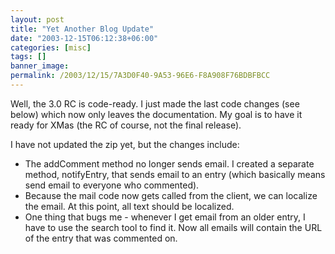 ```yaml
---
layout: post
title: "Yet Another Blog Update"
date: "2003-12-15T06:12:38+06:00"
categories: [misc]
tags: []
banner_image: 
permalink: /2003/12/15/7A3D0F40-9A53-96E6-F8A908F76BDBFBCC
---
```


Well, the 3.0 RC is code-ready. I just made the last code changes (see below) which now only leaves the documentation. My goal is to have it ready for XMas (the RC of course, not the final release). 

I have not updated the zip yet, but the changes include:

<ul>
<li>The addComment method no longer sends email. I created a separate method, notifyEntry, that sends email to an entry (which basically means send email to everyone who commented). 
<li>Because the mail code now gets called from the client, we can localize the email. At this point, all text should be localized.
<li>One thing that bugs me - whenever I get email from an older entry, I have to use the search tool to find it. Now all emails will contain the URL of the entry that was commented on.
</ul>